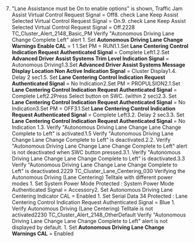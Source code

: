 7. "Lane Assistance must be On to enable options" is shown, Traffic Jam Assist Virtual Control Request Signal = Off8. check Lane Keep Assist Selected Virtual Control Request Signal = On.9. check Lane Keep Assist Selected Virtual Control Request Signal = Off.2228 TC_Cluster_Alert_2148_Basic_PM Verify "Autonomous Driving Lane Change Complete Left" alert 1. Set **Autonomous Driving Lane Change Warnings Enable CAL** = 1 1.Set PM = RUN1.1.Set **Lane Centering Control Indication Request Authenticated Signal** = Complete Left1.2.Set **Advanced Driver Assist Systems Trim Level Indication Signal** = Autonomous Driving1.3.Set **Advanced Driver Assist Systems Message Display Location Non Active Indication Signal** = Cluster Display1.4. Delay 2 sec1.5. Set **Lane Centering Control Indication Request Authenticated Signal** = No Indication2.Set PM = PROPULSION2.1.Set **Lane Centering Control Indication Request Authenticated Signal** = Complete Left2.2Press Select button on SWC. (within 2 sec)2.3. Set **Lane Centering Control Indication Request Authenticated Signal** = No Indication3.Set PM = OFF3.1.Set **Lane Centering Control Indication Request Authenticated Signal** = Complete Left3.2. Delay 2 sec3.3. Set **Lane Centering Control Indication Request Authenticated Signal** = No Indication 1.3. Verify "Autonomous Driving Lane Change Lane Change Complete to Left" is activated.1.5 Verify "Autonomous Driving Lane Change Lane Change Complete to Left" is deactivated.2.2. Verify "Autonomous Driving Lane Change Lane Change Complete to Left" alert is not deactivated when SWC button pressed.3.1. Verify "Autonomous Driving Lane Change Lane Change Complete to Left" is deactivated.3.3 Verify "Autonomous Driving Lane Change Lane Change Complete to Left" is deactivated.2229 TC_Cluster_Lane_Centering_030 Verifying the Autonomous Driving (Lane Centering) Telltale with different power modes 1. Set System Power Mode Protected : System Power Mode Authenticated Signal = Accessory2. Set Autonomous Driving Lane Centering Indicator CAL = Enabled 1. Set Serial Data 34 Protected : Lane Centering Control Indication Request Authenticated Signal = Blue 1. Verify Autonomous Driving (Lane Centering) Telltale is not activated2230 TC_Cluster_Alert_2148_OtherDefault Verify "Autonomous Driving Lane Change Lane Change Complete to Left" alert is not displayed by default. 1. Set **Autonomous Driving Lane Change Warnings CAL** = Enabled